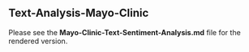 ## Text-Analysis-Mayo-Clinic

Please see the **Mayo-Clinic-Text-Sentiment-Analysis.md** file for the rendered version.
